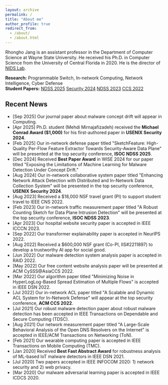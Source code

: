 ```yaml
---
layout: archive
permalink: /
title: "About me"
author_profile: true
redirect_from: 
  - /about/
  - /about.html
---
```


Rhongho Jang is an assistant professor in the Department of Computer Science at Wayne State University. He received his Ph.D. in Computer Science from the University of Central Florida in 2020. 
He is the director of [NIDS Lab](/team/). 

<b>Research:</b> Programmable Switch, In-network Computing, Network Intelligence, Cyber Defense
<br>
<b>Student Papers:</b>  [NDSS 2025](https://www.ndss-symposium.org/ndss-paper/sketchfeature-high-quality-per-flow-feature-extractor-towards-security-aware-data-plane/) [Security 2024](https://www.usenix.org/conference/usenixsecurity24/presentation/mirnajafizadeh) [NDSS 2023](https://www.ndss-symposium.org/ndss-paper/a-robust-counting-sketch-for-data-plane-intrusion-detection/) [CCS 2022](https://dl.acm.org/doi/10.1145/3548606.3560606)




Recent News
---

* [Sep 2025] Our journal paper about malware concept drift will appear in Computing. 
* [Apr 2025] Ph.D. student (Mehdi Mirnajafizadeh) received the **Michael Conrad Award ($1,000)** for his first-authored paper in **USENIX Security 2024**. 
* [Feb 2025] Our in-network defense paper titled "SketchFeature: High-Quality Per-Flow Feature Extractor Towards Security-Aware Data Plane" will be presented at the top security conference, **ISOC NDSS 2025**.
* [Dec 2024] Received **Best Paper Award** in WISE 2024 for our paper titled "Exposing the Limitations of Machine Learning for Malware Detection Under Concept Drift."
* [Aug 2024] Our in-network collaborative system paper titled "Enhancing Network Attack Detection with Distributed and In-Network Data Collection System" will be presented in the top security conference, **USENIX Security 2024**.
* [Aug 2023] Received a $18,000 NSF travel grant (PI) to support student travel to IEEE CNS 2022.
* [Feb 2023] Our in-network traffic measurement paper titled "A Robust Counting Sketch for Data Plane Intrusion Detection" will be presented at the top security conference, **ISOC NDSS 2023**.
* [Apr 2023] Our hospital website security paper is accepted in IEEE ICCCN 2023.  
* [Sep 2022] Our transformer explainability paper is accepted in NeurIPS 2022.
* [Aug 2022] Received a $600,000 NSF grant (Co-PI, IIS#2211897) to develop a trustworthy AI app for social good.
* [Jun 2022] Our malware detection system analysis paper is accepted in RAID 2022.
* [May 2022] Our free content website analysis paper will be presented at ACM CySSS@AsiaCCS 2022. 
* [Mar 2022] Our algorithm paper titled "Minimizing Noise in HyperLogLog-Based Spread Estimation of Multiple Flows" is accepted in IEEE DSN 2022.
* [Jul 2022] Our in-network ACL paper titled "A Scalable and Dynamic ACL System for In-Network Defense" will appear at the top security conference, **ACM CCS 2022**.
* [Jul 2021] Our robust malware detection paper about robust malware detection has been accepted in IEEE Transactions on Dependable and Secure Computing (TDSC).
* [Aug 2021] Our network measurement paper titled "A Large-Scale Behavioral Analysis of the Open DNS Resolvers on the Internet" is accepted in IEEE/ACM Transactions on Networking (ToN).
* [Feb 2021] Our wearable computing paper is accepted in IEEE Transactions on Mobile Computing (TMC).
* [Jan 2020] Received **Best Fast Abstract Award** for robustness analysis of ML-based IoT malware detectors in IEEE DSN 2021.
* [Jul 2020] Two papers accepted in IEEE INFOCOM 2020: 1) network security and 2) web privacy.
* [Mar 2020] Our malware adversarial learning paper is accepted in IEEE ICDCS 2020.



